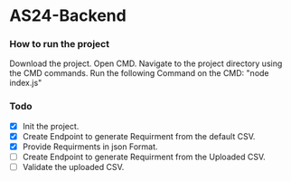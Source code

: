 # AS24-Backend
### How to run the project
Download the project.
Open CMD.
Navigate to the project directory using the CMD commands.
Run the following Command on the CMD: "node index.js"
### Todo
- [X] Init the project.
- [X] Create Endpoint to generate Requirment from the default CSV.
- [X] Provide Requirments in json Format.
- [ ] Create Endpoint to generate Requirment from the Uploaded CSV.
- [ ] Validate the uploaded CSV.
